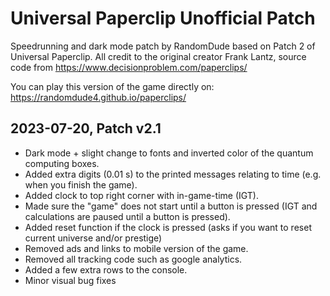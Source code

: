 # Universal Paperclip Unofficial Patch
Speedrunning and dark mode patch by RandomDude based on Patch 2 of Universal Paperclip.
All credit to the original creator Frank Lantz, source code from https://www.decisionproblem.com/paperclips/

You can play this version of the game directly on: https://randomdude4.github.io/paperclips/

## 2023-07-20, Patch v2.1
- Dark mode + slight change to fonts and inverted color of the quantum computing boxes.
- Added extra digits (0.01 s) to the printed messages relating to time (e.g. when you finish the game).
- Added clock to top right corner with in-game-time (IGT).
- Made sure the "game" does not start until a button is pressed (IGT and calculations are paused until a button is pressed).
- Added reset function if the clock is pressed (asks if you want to reset current universe and/or prestige)
- Removed ads and links to mobile version of the game.
- Removed all tracking code such as google analytics.
- Added a few extra rows to the console.
- Minor visual bug fixes
